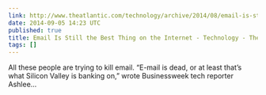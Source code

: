 ```yaml
---
link: http://www.theatlantic.com/technology/archive/2014/08/email-is-still-the-best-thing-on-the-internet/375973/
date: 2014-09-05 14:23 UTC
published: true
title: Email Is Still the Best Thing on the Internet - Technology - The Atlantic
tags: []
---
```


All these people are trying to kill email. “E-mail is dead, or at least that’s what Silicon Valley is banking on,” wrote Businessweek tech reporter Ashlee…
